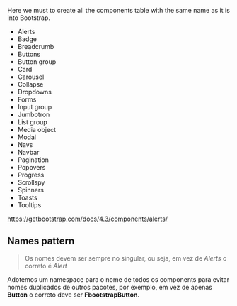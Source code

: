 Here we must to create all the components table with the same name as it is into Bootstrap.

 - Alerts
 - Badge
 - Breadcrumb
 - Buttons
 - Button group
 - Card
 - Carousel
 - Collapse
 - Dropdowns
 - Forms
 - Input group
 - Jumbotron
 - List group
 - Media object
 - Modal
 - Navs
 - Navbar
 - Pagination
 - Popovers
 - Progress
 - Scrollspy
 - Spinners
 - Toasts
 - Tooltips

https://getbootstrap.com/docs/4.3/components/alerts/

## Names pattern

> Os nomes devem ser sempre no singular, ou seja, em vez de *Alerts* o correto é *Alert*

Adotemos um namespace para o nome de todos os components para evitar nomes duplicados de outros pacotes, por exemplo, em vez de apenas **Button** o correto deve ser **FbootstrapButton**. 
